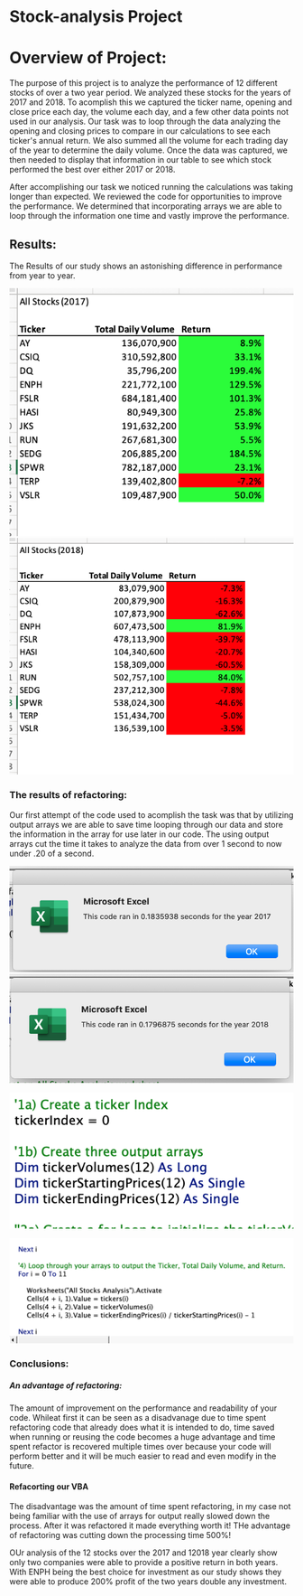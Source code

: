 # Stock-analysis Project

# Overview of Project: 

The purpose of this project is to analyze the performance of 12 different stocks of over a two year period. We analyzed these stocks for the years of 2017 and 2018. To acomplish this we captured the ticker name, opening and close price each day, the volume each day, and a few other data points not used in our analysis. Our task was to loop through the data analyzing the opening and closing prices to compare in our calculations to see each ticker's annual return. We also summed all the volume for each trading day of the year to determine the daily volume. Once the data was captured, we then needed to display that information in our table to see which stock performed the best over either 2017 or 2018. 

After accomplishing our task we noticed running the calculations was taking longer than expected. We reviewed the code for opportunities to improve the performance. We determined that incorporating arrays we are able to loop through the information one time and vastly improve the performance. 


## Results:

The Results of our study shows an astonishing difference in performance from year to year. 

![Screen%20Shot%202020-10-03%20at%202.17.50%20PM.png](https://github.com/austink24/stock-analysis/blob/master/Screen%20Shot%202020-10-03%20at%202.17.50%20PM.png)
![2018 returns](https://github.com/austink24/stock-analysis/blob/master/Screen%20Shot%202020-10-03%20at%202.18.26%20PM.png)


### The results of refactoring:
Our first attempt of the code used to acomplish the task was that by utilizing output arrays we are able to save time looping through  our data and store the information in the array for use later in our code. The using output arrays cut the time it takes to analyze the data from over 1 second to now under .20 of a second. 


![2017 timer](https://github.com/austink24/stock-analysis/blob/master/Resources/VBA_Challenge_2017..png)
![2018 timer](https://github.com/austink24/stock-analysis/blob/master/Resources/VBA_Challenge_2018%20copy.png)

![code1](https://github.com/austink24/stock-analysis/blob/master/Resources/code1.png)

![Code2](https://github.com/austink24/stock-analysis/blob/master/Resources/code2.png)

### Conclusions:

##### An advantage of refactoring:
The amount of improvement on the performance and readability of your code. Whileat first it can be seen as a disadvanage due to time spent refactoring code that already does what it is intended to do, time saved when running or reusing the code becomes a huge advantage and time spent refactor is recovered multiple times over because your code will perform better and it will be much easier to read and even modify in the future. 

#### Refacorting our VBA
The disadvantage was the amount of time spent refactoring, in my case not being familiar with the use of arrays for output really slowed down the process. After it was refactored it made everything worth it! THe advantage of refactoring was cutting down the processing time 500%! 

OUr analysis of the 12 stocks over the 2017 and 12018 year clearly show only two companies were able to provide a positive return in both years. With ENPH being the best choice for investment as our study shows they were able to produce 200% profit of the two years double any investment.   
